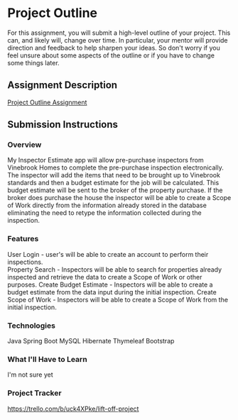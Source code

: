 # Project Outline
For this assignment, you will submit a high-level outline of your project. This can, and likely will, change over time. In particular, your mentor will provide direction and feedback to help sharpen your ideas. So don't worry if you feel unsure about some aspects of the outline or if you have to change some things later.

## Assignment Description
[Project Outline Assignment](https://education.launchcode.org/liftoff/modules/assignments/project-outline)

## Submission Instructions

### Overview
My Inspector Estimate app will allow pre-purchase inspectors from Vinebrook Homes to complete the pre-purchase inspection electronically.  The inspector will add the items that need to be brought up to Vinebrook standards and then a budget estimate for the job will be calculated.  This budget estimate will be sent to the broker of the property purchase.  If the broker does purchase the house the inspector will be able to create a Scope of Work directly from the information already stored in the database eliminating the need to retype the information collected during the inspection.
### Features
User Login - user's will be able to create an account to perform their inspections.  
Property Search - Inspectors will be able to search for properties already inspected and retrieve the data to create a Scope of Work or other purposes.
Create Budget Estimate - Inspectors will be able to create a budget estimate from the data input during the initial inspection.
Create Scope of Work - Inspectors will be able to create a Scope of Work from the initial inspection.
### Technologies
Java
Spring Boot
MySQL
Hibernate
Thymeleaf
Bootstrap
### What I'll Have to Learn
I'm not sure yet
### Project Tracker
https://trello.com/b/uck4XPke/lift-off-project
